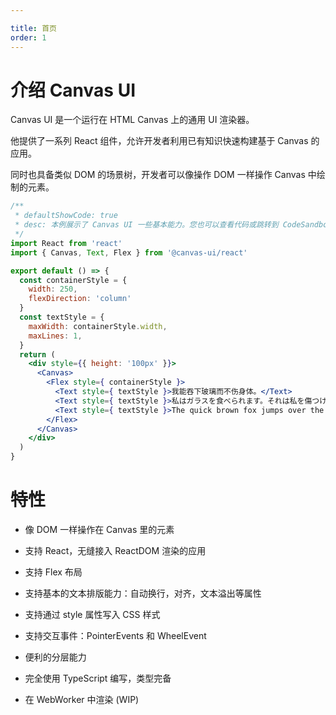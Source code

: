 ```yaml
---

title: 首页
order: 1
---
```


# 介绍 Canvas UI

Canvas UI 是一个运行在 HTML Canvas 上的通用 UI 渲染器。

他提供了一系列 React 组件，允许开发者利用已有知识快速构建基于 Canvas 的应用。

同时也具备类似 DOM 的场景树，开发者可以像操作 DOM 一样操作 Canvas 中绘制的元素。

```jsx
/**
 * defaultShowCode: true
 * desc: 本例展示了 Canvas UI 一些基本能力。您也可以查看代码或跳转到 CodeSandbox.io 中进行修改。
 */
import React from 'react'
import { Canvas, Text, Flex } from '@canvas-ui/react'

export default () => {
  const containerStyle = {
    width: 250,
    flexDirection: 'column'
  }
  const textStyle = {
    maxWidth: containerStyle.width,
    maxLines: 1,
  }
  return (
    <div style={{ height: '100px' }}>
      <Canvas>
        <Flex style={ containerStyle }>
          <Text style={ textStyle }>我能吞下玻璃而不伤身体。</Text>
          <Text style={ textStyle }>私はガラスを食べられます。それは私を傷つけません。</Text>
          <Text style={ textStyle }>The quick brown fox jumps over the lazy dog.</Text>
        </Flex>
      </Canvas>
    </div>
  )
}

```

# 特性

- 像 DOM 一样操作在 Canvas 里的元素

- 支持 React，无缝接入 ReactDOM 渲染的应用

- 支持 Flex 布局

- 支持基本的文本排版能力：自动换行，对齐，文本溢出等属性

- 支持通过 style 属性写入 CSS 样式

- 支持交互事件：PointerEvents 和 WheelEvent

- 便利的分层能力

- 完全使用 TypeScript 编写，类型完备

- 在 WebWorker 中渲染 (WIP)

